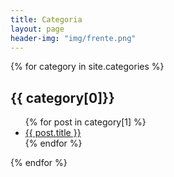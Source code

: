 ```yaml
---
title: Categoria
layout: page
header-img: "img/frente.png"
---
```


{% for category in site.categories %}
  <h2>{{ category[0]}}</h2>
  <ul>
    {% for post in category[1] %}
      <li><a href="{{ post.url }}">{{ post.title }}</a></li>
    {% endfor %}
  </ul>
{% endfor %}
